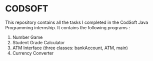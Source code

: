 # CODSOFT
This repository contains all the tasks I completed in the CodSoft Java Programming internship.
It contains the following programs :
1. Number Game
2. Student Grade Calculator
3. ATM Interface (three classes: bankAccount, ATM, main)
4. Currency Converter
